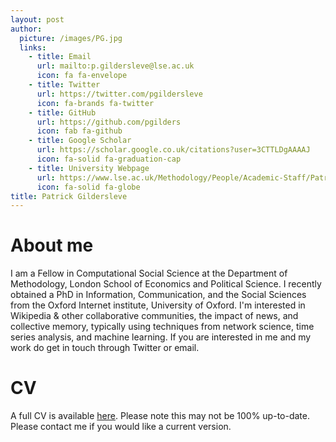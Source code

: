 ```yaml
---
layout: post
author:
  picture: /images/PG.jpg
  links:
    - title: Email
      url: mailto:p.gildersleve@lse.ac.uk
      icon: fa fa-envelope
    - title: Twitter
      url: https://twitter.com/pgildersleve
      icon: fa-brands fa-twitter
    - title: GitHub
      url: https://github.com/pgilders
      icon: fab fa-github 
    - title: Google Scholar
      url: https://scholar.google.co.uk/citations?user=3CTTLDgAAAAJ
      icon: fa-solid fa-graduation-cap 
    - title: University Webpage
      url: https://www.lse.ac.uk/Methodology/People/Academic-Staff/Patrick-Gildersleve/Patrick-Gildersleve
      icon: fa-solid fa-globe
title: Patrick Gildersleve 
---
```

# About me

I am a Fellow in Computational Social Science at the Department of Methodology, London School of Economics and Political Science. I recently obtained a PhD in Information, Communication, and the Social Sciences from the Oxford Internet institute, University of Oxford. I'm interested in Wikipedia & other collaborative communities, the impact of news, and collective memory, typically using techniques from network science, time series analysis, and machine learning. If you are interested in me and my work do get in touch through Twitter or email.


# CV
A full CV is available [here](files/CV.pdf). Please note this may not be 100% up-to-date. Please contact me if you would like a current version.
